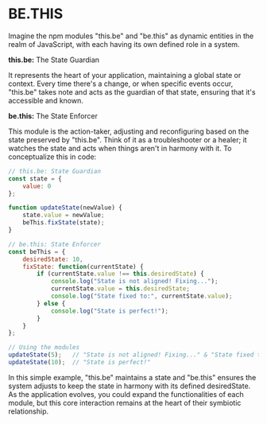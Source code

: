 # BE.THIS 

Imagine the npm modules "this.be" and "be.this" as dynamic entities in the realm of JavaScript, with each having its own defined role in a system.

**this.be:** The State Guardian

It represents the heart of your application, maintaining a global state or context.
Every time there's a change, or when specific events occur, "this.be" takes note and acts as the guardian of that state, ensuring that it's accessible and known.

**be.this:** The State Enforcer

This module is the action-taker, adjusting and reconfiguring based on the state preserved by "this.be".
Think of it as a troubleshooter or a healer; it watches the state and acts when things aren't in harmony with it.
To conceptualize this in code:

```js
// this.be: State Guardian
const state = {
    value: 0
};

function updateState(newValue) {
    state.value = newValue;
    beThis.fixState(state);
}

// be.this: State Enforcer
const beThis = {
    desiredState: 10,
    fixState: function(currentState) {
        if (currentState.value !== this.desiredState) {
            console.log("State is not aligned! Fixing...");
            currentState.value = this.desiredState;
            console.log("State fixed to:", currentState.value);
        } else {
            console.log("State is perfect!");
        }
    }
};

// Using the modules
updateState(5);   // "State is not aligned! Fixing..." & "State fixed to: 10"
updateState(10);  // "State is perfect!"
```



In this simple example, "this.be" maintains a state and "be.this" ensures the system adjusts to keep the state in harmony with its defined desiredState. As the application evolves, you could expand the functionalities of each module, but this core interaction remains at the heart of their symbiotic relationship.